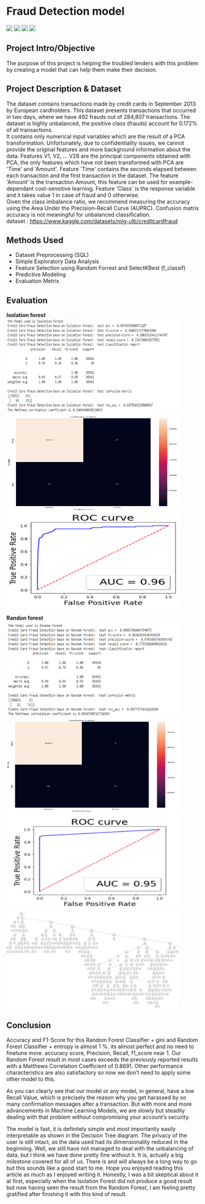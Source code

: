# Fraud Detection model
[![](https://img.shields.io/badge/-Python-blue)](#) [![](https://img.shields.io/badge/-MySQL-blue)](#) [![](https://img.shields.io/badge/-tensorflow-green)](#) [![](https://img.shields.io/badge/-Ensenble_model-green)](#)  

## Project Intro/Objective
The purpose of this project is helping the troubled lenders with this problem by creating a model that can help them make their decision. 
  
## Project Description & Dataset
The dataset contains transactions made by credit cards in September 2013 by European cardholders.
This dataset presents transactions that occurred in two days, where we have 492 frauds out of 284,807 transactions. The dataset is highly unbalanced, the positive class (frauds) account for 0.172% of all transactions.  
It contains only numerical input variables which are the result of a PCA transformation. Unfortunately, due to confidentiality issues, we cannot provide the original features and more background information about the data. Features V1, V2, … V28 are the principal components obtained with PCA, the only features which have not been transformed with PCA are 'Time' and 'Amount'. Feature 'Time' contains the seconds elapsed between each transaction and the first transaction in the dataset. The feature 'Amount' is the transaction Amount, this feature can be used for example-dependant cost-sensitive learning. Feature 'Class' is the response variable and it takes value 1 in case of fraud and 0 otherwise.    
Given the class imbalance ratio, we recommend measuring the accuracy using the Area Under the Precision-Recall Curve (AUPRC). Confusion matrix accuracy is not meaningful for unbalanced classification.  
dataset : https://www.kaggle.com/datasets/mlg-ulb/creditcardfraud  
  
## Methods Used
* Dataset Preprocessing (SQL)
* Simple Exploratory Data Analysis
* Feature Selection using Random Forrest and SelectKBest (f_classif)
* Predictive Modeling
* Evaluation Metrix

## Evaluation
**Isolation forest**
<img src="https://github.com/KodchakornL/FINANCIAL-ANALYTIC/blob/main/Fraud%20Detection/Result/Isolation%20Forest%20result.png" width="450" height="250" />  
<img src="https://github.com/KodchakornL/FINANCIAL-ANALYTIC/blob/main/Fraud%20Detection/Result/Isolation%20Forest%20confusion%20matrix.png" width="450" height="250" />  
<img src="https://github.com/KodchakornL/FINANCIAL-ANALYTIC/blob/main/Fraud%20Detection/Result/Isolation%20Forest%20ROC%20AUC.png" width="450" height="250" />  
  
**Randon forest**
<img src="https://github.com/KodchakornL/FINANCIAL-ANALYTIC/blob/main/Fraud%20Detection/Result/Random%20Forest%20result.png" width="450" height="250" />  
<img src="https://github.com/KodchakornL/FINANCIAL-ANALYTIC/blob/main/Fraud%20Detection/Result/Random%20Forest%20confusion%20matrix.png" width="450" height="250" />  
<img src="https://github.com/KodchakornL/FINANCIAL-ANALYTIC/blob/main/Fraud%20Detection/Result/Random%20Forest%20ROC%20AUC.png" width="450" height="250" />  
<img src="https://github.com/KodchakornL/FINANCIAL-ANALYTIC/blob/main/Fraud%20Detection/Result/Random%20forest%20tree.png" width="450" height="250" />  
  
## Conclusion  
Accuracy and F1-Score for this Random Forest Classifier + gini and Random Forest Classifier + entropy is almost 1 %. its almost perfect and no need to finetune more. accuracy score, Precision, Recall, f1_score near 1. Our Random Forest result in most cases exceeds the previously reported results with a Matthews Correlation Coefficient of 0.8691. Other performance characteristics are also satisfactory so now we don’t need to apply some other model to this.  
  
  As you can clearly see that our model or any model, in general, have a low Recall Value, which is precisely the reason why you get harassed by so many confirmation messages after a transaction. But with more and more advancements in Machine Learning Models, we are slowly but steadily dealing with that problem without compromising your account’s security.  
  
The model is fast, it is definitely simple and most importantly easily interpretable as shown in the Decision Tree diagram. The privacy of the user is still intact, as the data used had its dimensionality reduced in the beginning. Well, we still have not managed to deal with the unbalancing of data, but I think we have done pretty fine without it. It is, actually a big milestone covered for all of us. There is and will always be a long way to go but this sounds like a good start to me. Hope you enjoyed reading this article as much as I enjoyed writing it. Honestly, I was a bit skeptical about it at first, especially when the Isolation Forest did not produce a good result but now having seen the result from the Random Forest, I am feeling pretty gratified after finishing it with this kind of result.    




















